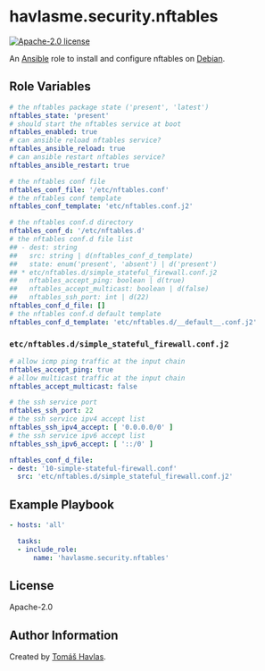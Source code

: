 havlasme.security.nftables
==========================

[![Apache-2.0 license][license-image]][license-link]

An [Ansible](https://www.ansible.com/) role to install and configure nftables on [Debian](https://www.debian.org/).


Role Variables
--------------

```yaml
# the nftables package state ('present', 'latest')
nftables_state: 'present'
# should start the nftables service at boot
nftables_enabled: true
# can ansible reload nftables service?
nftables_ansible_reload: true
# can ansible restart nftables service?
nftables_ansible_restart: true

# the nftables conf file
nftables_conf_file: '/etc/nftables.conf'
# the nftables conf template
nftables_conf_template: 'etc/nftables.conf.j2'

# the nftables conf.d directory
nftables_conf_d: '/etc/nftables.d'
# the nftables conf.d file list
## - dest: string
##   src: string | d(nftables_conf_d_template)
##   state: enum('present', 'absent') | d('present')
## * etc/nftables.d/simple_stateful_firewall.conf.j2
##   nftables_accept_ping: boolean | d(true)
##   nftables_accept_multicast: boolean | d(false)
##   nftables_ssh_port: int | d(22)
nftables_conf_d_file: []
# the nftables conf.d default template
nftables_conf_d_template: 'etc/nftables.d/__default__.conf.j2'
```

### `etc/nftables.d/simple_stateful_firewall.conf.j2`

```yaml title='etc/nftables.d/simple_stateful_firewall.conf.j2'
# allow icmp ping traffic at the input chain
nftables_accept_ping: true
# allow multicast traffic at the input chain
nftables_accept_multicast: false

# the ssh service port
nftables_ssh_port: 22
# the ssh service ipv4 accept list
nftables_ssh_ipv4_accept: [ '0.0.0.0/0' ]
# the ssh service ipv6 accept list
nftables_ssh_ipv6_accept: [ '::/0' ]
```

```yaml
nftables_conf_d_file:
- dest: '10-simple-stateful-firewall.conf'
  src: 'etc/nftables.d/simple_stateful_firewall.conf.j2'
```


Example Playbook
----------------

```yaml title='Minimal'
- hosts: 'all'

  tasks:
  - include_role:
      name: 'havlasme.security.nftables'
```


License
-------

Apache-2.0


Author Information
------------------

Created by [Tomáš Havlas](https://havlas.me/).


[license-image]: https://img.shields.io/badge/license-Apache2.0-blue.svg?style=flat-square
[license-link]: ../../LICENSE
